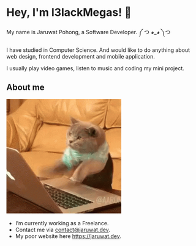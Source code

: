 # Hey, I'm l3lackMegas! 👋

My name is Jaruwat Pohong, a Software Developer. ༼ つ ◕_◕ ༽つ

I have studied in Computer Science. And would like to do anything about web design, frontend development and mobile application.

I usually play video games, listen to music and coding my mini project.

## About me

![Typing Cat](https://raw.githubusercontent.com/l3lackMegas/l3lackMegas/main/cat.gif)

- I’m currently working as a Freelance.
- Contact me via contact@jaruwat.dev.
- My poor website here https://jaruwat.dev.
